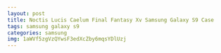 ```yaml
---
layout: post
title: Noctis Lucis Caelum Final Fantasy Xv Samsung Galaxy S9 Case
tags: samsung galaxy s9
categories: samsung
img: 1aWVf5zgVzQYwsF3edXcZby6mqsYDlUzj
---
```

